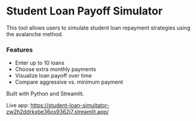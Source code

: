 # Student Loan Payoff Simulator

This tool allows users to simulate student loan repayment strategies using the avalanche method.

### Features
- Enter up to 10 loans
- Choose extra monthly payments
- Visualize loan payoff over time
- Compare aggressive vs. minimum payment

Built with Python and Streamlit.

Live app: https://student-loan-simultator-zw2h2ddrkxbe36os9362j7.streamlit.app/
